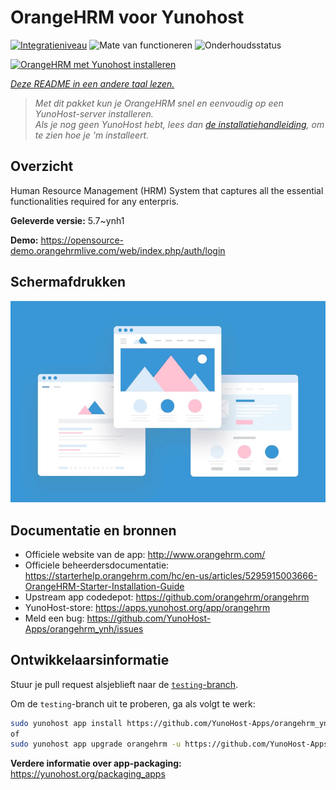<!--
NB: Deze README is automatisch gegenereerd door <https://github.com/YunoHost/apps/tree/master/tools/readme_generator>
Hij mag NIET handmatig aangepast worden.
-->

# OrangeHRM voor Yunohost

[![Integratieniveau](https://apps.yunohost.org/badge/integration/orangehrm)](https://ci-apps.yunohost.org/ci/apps/orangehrm/)
![Mate van functioneren](https://apps.yunohost.org/badge/state/orangehrm)
![Onderhoudsstatus](https://apps.yunohost.org/badge/maintained/orangehrm)

[![OrangeHRM met Yunohost installeren](https://install-app.yunohost.org/install-with-yunohost.svg)](https://install-app.yunohost.org/?app=orangehrm)

*[Deze README in een andere taal lezen.](./ALL_README.md)*

> *Met dit pakket kun je OrangeHRM snel en eenvoudig op een YunoHost-server installeren.*  
> *Als je nog geen YunoHost hebt, lees dan [de installatiehandleiding](https://yunohost.org/install), om te zien hoe je 'm installeert.*

## Overzicht

Human Resource Management (HRM) System that captures all the essential functionalities required for any enterpris.


**Geleverde versie:** 5.7~ynh1

**Demo:** <https://opensource-demo.orangehrmlive.com/web/index.php/auth/login>

## Schermafdrukken

![Schermafdrukken van OrangeHRM](./doc/screenshots/example.jpg)

## Documentatie en bronnen

- Officiele website van de app: <http://www.orangehrm.com/>
- Officiele beheerdersdocumentatie: <https://starterhelp.orangehrm.com/hc/en-us/articles/5295915003666-OrangeHRM-Starter-Installation-Guide>
- Upstream app codedepot: <https://github.com/orangehrm/orangehrm>
- YunoHost-store: <https://apps.yunohost.org/app/orangehrm>
- Meld een bug: <https://github.com/YunoHost-Apps/orangehrm_ynh/issues>

## Ontwikkelaarsinformatie

Stuur je pull request alsjeblieft naar de [`testing`-branch](https://github.com/YunoHost-Apps/orangehrm_ynh/tree/testing).

Om de `testing`-branch uit te proberen, ga als volgt te werk:

```bash
sudo yunohost app install https://github.com/YunoHost-Apps/orangehrm_ynh/tree/testing --debug
of
sudo yunohost app upgrade orangehrm -u https://github.com/YunoHost-Apps/orangehrm_ynh/tree/testing --debug
```

**Verdere informatie over app-packaging:** <https://yunohost.org/packaging_apps>
